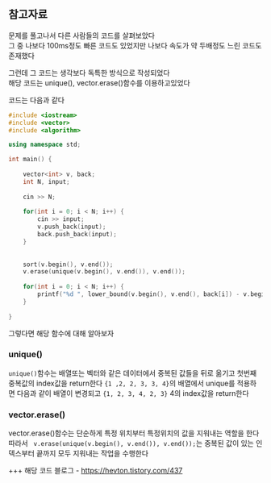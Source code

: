 ## 참고자료

문제를 풀고나서 다른 사람들의 코드를 살펴보았다  
그 중 나보다 100ms정도 빠른 코드도 있었지만 나보다 속도가 약 두배정도 느린 코드도 존재했다  
  
그런데 그 코드는 생각보다 독특한 방식으로 작성되었다  
해당 코드는 unique(), vector<T>.erase()함수를 이용하고있었다  
  
코드는 다음과 같다  
```c++
#include <iostream>
#include <vector>
#include <algorithm>

using namespace std;

int main() {
    
    vector<int> v, back;
    int N, input;
    
    cin >> N;
    
    for(int i = 0; i < N; i++) {
        cin >> input;
        v.push_back(input);
        back.push_back(input);
    }
    
    
    sort(v.begin(), v.end());
    v.erase(unique(v.begin(), v.end()), v.end());
    
    for(int i = 0; i < N; i++) {
        printf("%d ", lower_bound(v.begin(), v.end(), back[i]) - v.begin());
    }
    
}
```
그렇다면 해당 함수에 대해 알아보자
                         
### unique()
`unique()`함수는 배열또는 벡터와 같은 데이터에서 중복된 값들을 뒤로 옮기고 첫번째 중복값의 index값을 return한다
`{1 ,2, 2, 3, 3, 4}`의 배열에서 unique를 적용하면 다음과 같이 배열이 변경되고 `{1, 2, 3, 4, 2, 3}` 4의 index값을 return한다  
                         
### vector<T>.erase()
vector<T>.erase()함수는 단순하게 특정 위치부터 특정위치의 값을 지워내는 역할을 한다  
따라서 ` v.erase(unique(v.begin(), v.end()), v.end());`는 중복된 값이 있는 인덱스부터 끝까지 모두 지워내는 작업을 수행한다

  
+++ 해당 코드 블로그 - https://hevton.tistory.com/437
